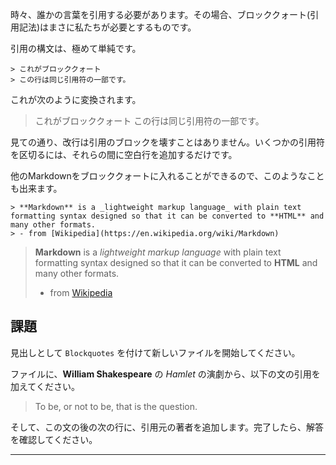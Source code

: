 時々、誰かの言葉を引用する必要があります。その場合、ブロッククォート(引用記法)はまさに私たちが必要とするものです。

引用の構文は、極めて単純です。

    > これがブロッククォート
    > この行は同じ引用符の一部です。

これが次のように変換されます。

> これがブロッククォート
> この行は同じ引用符の一部です。

見ての通り、改行は引用のブロックを壊すことはありません。いくつかの引用符を区切るには、それらの間に空白行を追加するだけです。

他のMarkdownをブロッククォートに入れることができるので、このようなことも出来ます。

    > **Markdown** is a _lightweight markup language_ with plain text formatting syntax designed so that it can be converted to **HTML** and many other formats.
    > - from [Wikipedia](https://en.wikipedia.org/wiki/Markdown)
> **Markdown** is a _lightweight markup language_ with plain text formatting syntax designed so that it can be converted to **HTML** and many other formats.
> - from [Wikipedia](https://en.wikipedia.org/wiki/Markdown)

## 課題

見出しとして `Blockquotes` を付けて新しいファイルを開始してください。

ファイルに、**William Shakespeare** の _Hamlet_ の演劇から、以下の文の引用を加えてください。

> To be, or not to be, that is the question.

そして、この文の後の次の行に、引用元の著者を追加します。完了したら、解答を確認してください。

---
